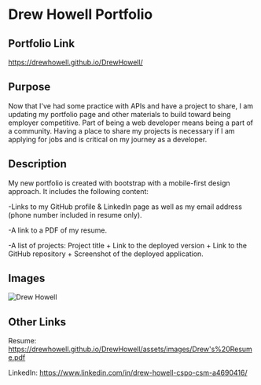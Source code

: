 # Drew Howell Portfolio

## Portfolio Link

https://drewhowell.github.io/DrewHowell/

## Purpose
Now that I've had some practice with APIs and have a project to share, I am updating my portfolio page and other materials to build toward being employer competitive. Part of being a web developer means being a part of a community. Having a place to share my projects is necessary if I am applying for jobs and is  critical on my journey as a developer.

## Description
My new portfolio is created with bootstrap with a mobile-first design approach. It includes the following content:


-Links to my GitHub profile & LinkedIn page as well as my email address (phone number included in resume only).

-A link to a PDF of my resume.

-A list of projects: Project title + Link to the deployed version + Link to the GitHub repository + Screenshot of the deployed application.

## Images

![Drew Howell](assets/images/site.png)

## Other Links

Resume:
https://drewhowell.github.io/DrewHowell/assets/images/Drew's%20Resume.pdf

LinkedIn:
https://www.linkedin.com/in/drew-howell-cspo-csm-a4690416/


